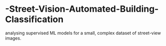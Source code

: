 # -Street-Vision-Automated-Building-Classification
analysing supervised ML models for a small, complex dataset of street-view images. 
